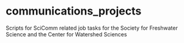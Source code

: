 # communications_projects
Scripts for SciComm related job tasks for the Society for Freshwater Science and the Center for Watershed Sciences
